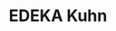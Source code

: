 ---
title: "EDEKA Kuhn"
url: /eggenstein-leopoldshafen/edeka-kuhn-hauptstrasse/
shop: Supermarkt
---